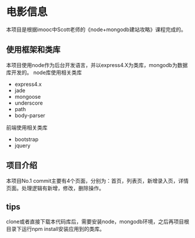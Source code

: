 # 电影信息

本项目是根据imooc中Scott老师的《node+mongodb建站攻略》课程完成的。

## 使用框架和类库

本项目使用node作为后台开发语言，并以express4.X为类库，mongodb为数据库开发的。
node库使用相关类库

- express4.x
- jade
- mongoose
- underscore
- path
- body-parser

前端使用相关类库

- bootstrap
- jquery

## 项目介绍

本项目No.1 commit主要有4个页面，分别为：首页，列表页，新增录入页，详情页面。处理逻辑有新增，修改，删除操作。

## tips

clone或者直接下载本代码库后，需要安装node，mongodb环境，之后再项目根目录下运行npm install安装应用到的类库。
